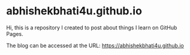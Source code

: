 # abhishekbhati4u.github.io
Hi, this is a repository I created to post about things I learn on GitHub Pages.

The blog can be accessed at the URL: https://abhishekbhati4u.github.io

